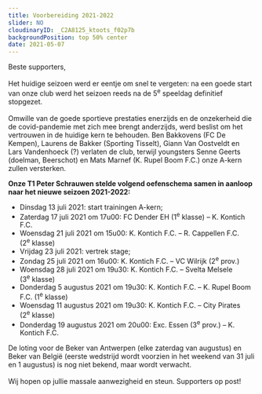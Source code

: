 ```yaml
---
title: Voorbereiding 2021-2022
slider: NO
cloudinaryID: _C2A8125_ktoots_f02p7b
backgroundPosition: top 50% center
date: 2021-05-07
---
```


<p>Beste supporters,<br /><br />Het huidige seizoen werd er eentje om snel te vergeten: na een goede start van onze club werd het seizoen reeds na de 5<sup>e</sup>&nbsp;speeldag definitief stopgezet.<br /><br />Omwille van de goede sportieve prestaties enerzijds en de onzekerheid die de covid-pandemie met zich mee brengt anderzijds, werd beslist om het vertrouwen in de huidige kern te behouden. Ben Bakkovens (FC De Kempen), Laurens de Bakker (Sporting Tisselt), Giann Van Oostveldt en Lars Vandenhoeck (?) verlaten de club, terwijl youngsters Senne Geerts (doelman, Beerschot) en Mats Marnef (K. Rupel Boom F.C.) onze A-kern zullen versterken.</p>
<p><strong>Onze T1 Peter Schrauwen stelde volgend oefenschema samen in aanloop naar het nieuwe seizoen 2021-2022:</strong></p>
<ul>
<li>Dinsdag 13 juli 2021: start trainingen A-kern;</li>
<li>Zaterdag 17 juli 2021 om 17u00: FC Dender EH (1<sup>e</sup>&nbsp;klasse) &ndash; K. Kontich F.C.</li>
<li>Woensdag 21 juli 2021 om 15u00: K. Kontich F.C. &ndash; R. Cappellen F.C. (2<sup>e</sup>&nbsp;klasse)</li>
<li>Vrijdag 23 juli 2021: vertrek stage;</li>
<li>Zondag 25 juli 2021 om 16u00: K. Kontich F.C. &ndash; VC Wilrijk (2<sup>e</sup>&nbsp;prov.)</li>
<li>Woensdag 28 juli 2021 om 19u30: K. Kontich F.C. &ndash; Svelta Melsele (3<sup>e</sup>&nbsp;klasse)</li>
<li>Donderdag 5 augustus 2021 om 19u30: K. Kontich F.C. &ndash; K. Rupel Boom F.C. (1<sup>e</sup>&nbsp;klasse)</li>
<li>Woensdag 11 augustus 2021 om 19u30: K. Kontich F.C. &ndash; City Pirates (2<sup>e</sup>&nbsp;klasse)</li>
<li>Donderdag 19 augustus 2021 om 20u00: Exc. Essen (3<sup>e</sup>&nbsp;prov.) &ndash; K. Kontich F.C.</li>
</ul>
<p>De loting voor de Beker van Antwerpen (elke zaterdag van augustus) en Beker van Belgi&euml; (eerste wedstrijd wordt voorzien in het weekend van 31 juli en 1 augustus) is nog niet bekend, maar wordt verwacht.<br /><br />Wij hopen op jullie massale aanwezigheid en steun. Supporters op post!</p>
